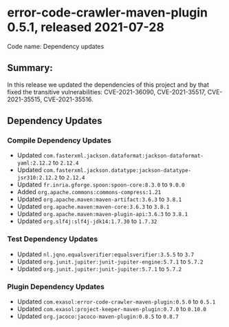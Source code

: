 # error-code-crawler-maven-plugin 0.5.1, released 2021-07-28

Code name: Dependency updates

## Summary:

In this release we updated the dependencies of this project and by that fixed the transitive vulnerabilities: CVE-2021-36090, CVE-2021-35517, CVE-2021-35515, CVE-2021-35516.

## Dependency Updates

### Compile Dependency Updates

* Updated `com.fasterxml.jackson.dataformat:jackson-dataformat-yaml:2.12.2` to `2.12.4`
* Updated `com.fasterxml.jackson.datatype:jackson-datatype-jsr310:2.12.2` to `2.12.4`
* Updated `fr.inria.gforge.spoon:spoon-core:8.3.0` to `9.0.0`
* Added `org.apache.commons:commons-compress:1.21`
* Updated `org.apache.maven:maven-artifact:3.6.3` to `3.8.1`
* Updated `org.apache.maven:maven-core:3.6.3` to `3.8.1`
* Updated `org.apache.maven:maven-plugin-api:3.6.3` to `3.8.1`
* Updated `org.slf4j:slf4j-jdk14:1.7.30` to `1.7.32`

### Test Dependency Updates

* Updated `nl.jqno.equalsverifier:equalsverifier:3.5.5` to `3.7`
* Updated `org.junit.jupiter:junit-jupiter-engine:5.7.1` to `5.7.2`
* Updated `org.junit.jupiter:junit-jupiter:5.7.1` to `5.7.2`

### Plugin Dependency Updates

* Updated `com.exasol:error-code-crawler-maven-plugin:0.5.0` to `0.5.1`
* Updated `com.exasol:project-keeper-maven-plugin:0.7.0` to `0.10.0`
* Updated `org.jacoco:jacoco-maven-plugin:0.8.5` to `0.8.7`

